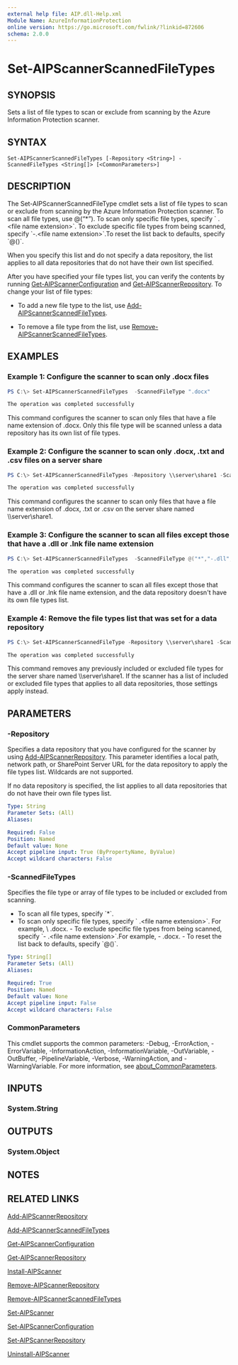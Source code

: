 ```yaml
---
external help file: AIP.dll-Help.xml
Module Name: AzureInformationProtection
online version: https://go.microsoft.com/fwlink/?linkid=872606
schema: 2.0.0
---
```


# Set-AIPScannerScannedFileTypes

## SYNOPSIS
Sets a list of file types to scan or exclude from scanning by the Azure Information Protection scanner.

## SYNTAX

```
Set-AIPScannerScannedFileTypes [-Repository <String>] -ScannedFileTypes <String[]> [<CommonParameters>]
```

## DESCRIPTION
The Set-AIPScannerScannedFileType cmdlet sets a list of file types to scan or exclude from scanning by the Azure Information Protection scanner.
To scan all file types, use @(“*”).
To scan only specific file types, specify \` .\<file name extension\>\`.
To exclude specific file types from being scanned, specify \`-.\<file name extension\>\`.To reset the list back to defaults, specify \`@()\`.

When you specify this list and do not specify a data repository, the list applies to all data repositories that do not have their own list specified. 

After you have specified your file types list, you can verify the contents by running [Get-AIPScannerConfiguration](./Get-AIPScannerConfiguration.md) and [Get-AIPScannerRepository](./Get-AIPScannerRepository.md). To change your list of file types:

- To add a new file type to the list, use [Add-AIPScannerScannedFileTypes](Add-AIPScannerScannedFileTypes.md).

- To remove a file type from the list, use [Remove-AIPScannerScannedFileTypes](Remove-AIPScannerScannedFileTypes.md).


## EXAMPLES

### Example 1: Configure the scanner to scan only .docx files

```powershell
PS C:\> Set-AIPScannerScannedFileTypes  -ScannedFileType ".docx"

The operation was completed successfully
```

This command configures the scanner to scan only files that have a file name extension of .docx. Only this file type will be scanned unless a data repository has its own list of file types.

### Example 2: Configure the scanner to scan only .docx, .txt and .csv files on a server share

```powershell
PS C:\> Set-AIPScannerScannedFileTypes -Repository \\server\share1 -ScannedFileType @(".docx",".txt",".csv")

The operation was completed successfully
```

This command configures the scanner to scan only files that have a file name extension of .docx, .txt or .csv on the server share named \\\server\\share1.

### Example 3: Configure the scanner to scan all files except those that have a .dll or .lnk file name extension

```powershell
PS C:\> Set-AIPScannerScannedFileTypes  -ScannedFileType @("*","-.dll","-.lnk")

The operation was completed successfully
```

This command configures the scanner to scan all files except those that have a .dll or .lnk file name extension, and the data repository doesn't have its own file types list.

### Example 4: Remove the file types list that was set for a data repository

```powershell
PS C:\> Set-AIPScannerScannedFileType -Repository \\server\share1 -ScannedFileType @()

The operation was completed successfully
```

This command removes any previously included or excluded file types for the server share named \\\server\\share1. If the scanner has a list of included or excluded file types that applies to all data repositories, those settings apply instead. 

## PARAMETERS

### -Repository
Specifies a data repository that you have configured for the scanner by using [Add-AIPScannerRepository](./Add-AIPScannerRepository.md). This parameter identifies a local path, network path, or SharePoint Server URL for the data repository to apply the file types list. Wildcards are not supported.

If no data repository is specified, the list applies to all data repositories that do not have their own file types list.

```yaml
Type: String
Parameter Sets: (All)
Aliases:

Required: False
Position: Named
Default value: None
Accept pipeline input: True (ByPropertyName, ByValue)
Accept wildcard characters: False
```

### -ScannedFileTypes
Specifies the file type or array of file types to be included or excluded from scanning.

- To scan all file types, specify \`*\`.
- To scan only specific file types, specify \` .\<file name extension\>\`. For example, \ .docx. - To exclude specific file types from being scanned, specify \`- .\<file name extension\>\`.For example, \- .docx. - To reset the list back to defaults, specify \`@()\`.

```yaml
Type: String[]
Parameter Sets: (All)
Aliases:

Required: True
Position: Named
Default value: None
Accept pipeline input: False
Accept wildcard characters: False
```

### CommonParameters
This cmdlet supports the common parameters: -Debug, -ErrorAction, -ErrorVariable, -InformationAction, -InformationVariable, -OutVariable, -OutBuffer, -PipelineVariable, -Verbose, -WarningAction, and -WarningVariable. For more information, see [about_CommonParameters](https://go.microsoft.com/fwlink/?LinkID=113216).

## INPUTS

### System.String

## OUTPUTS

### System.Object

## NOTES

## RELATED LINKS

[Add-AIPScannerRepository](./Add-AIPScannerRepository.md)

[Add-AIPScannerScannedFileTypes](Add-AIPScannerScannedFileTypes.md)

[Get-AIPScannerConfiguration](./Get-AIPScannerConfiguration.md)

[Get-AIPScannerRepository](./Get-AIPScannerRepository.md)

[Install-AIPScanner](./Install-AIPScanner.md)

[Remove-AIPScannerRepository](Remove-AIPScannerRepository.md)

[Remove-AIPScannerScannedFileTypes](Remove-AIPScannerScannedFileTypes.md)

[Set-AIPScanner](./Set-AIPScanner.md)

[Set-AIPScannerConfiguration](./Set-AIPScannerConfiguration.md)

[Set-AIPScannerRepository](./Set-AIPScannerRepository.md)

[Uninstall-AIPScanner](./Uninstall-AIPScanner.md)